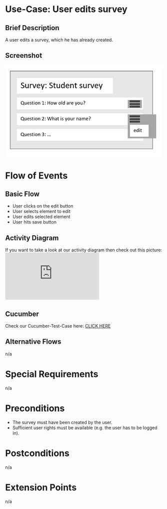 # Use-Case: User edits survey

## Brief Description

A user edits a survey, which he has already created.

## Screenshot

![share](/ressources/edit.png)

# Flow of Events

## Basic Flow

- User clicks on the edit button
- User selects element to edit
- User edits selected element
- User hits save button

## Activity Diagram

If you want to take a look at our activity diagram then check out this picture:
![sharediagram](https://screen.simonlabs.de/img.php?id=2ViMvPb)

## Cucumber

Check our Cucumber-Test-Case here: [CLICK HERE](https://github.com/SimpleSurveyProject/SimpleSurvey-Cucumber/tree/main/test/features/edit/case.feature)

## Alternative Flows

n/a

# Special Requirements

n/a

# Preconditions

 - The survey must have been created by the user.
 - Sufficient user rights must be available (e.g. the user has to be logged in).

# Postconditions

n/a

# Extension Points

n/a
